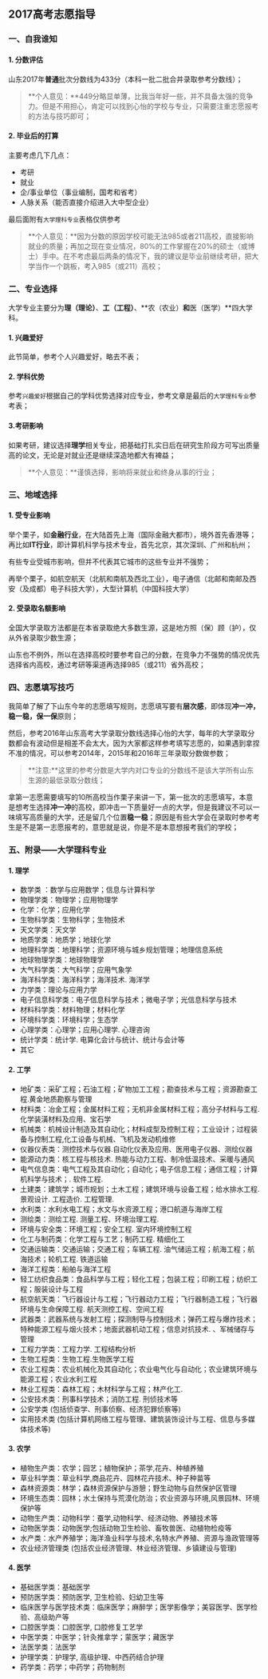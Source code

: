 ## 2017高考志愿指导

### 一、自我谁知

#### 1. 分数评估

山东2017年**普通**批次分数线为433分（本科一批二批合并录取参考分数线）；

> **个人意见：**449分略显单薄，比我当年好一些，并不具备太强的竞争力。但是不用担心，肯定可以找到心怡的学校与专业，只需要注重志愿报考的方法与技巧即可；

#### 2. 毕业后的打算

主要考虑几下几点：

- 考研
- 就业
- 企/事业单位（事业编制，国考和省考）
- 人脉关系（能否直接介绍进入大中型企业）

最后面附有`大学理科专业`表格仅供参考

> **个人意见：**因为分数的原因学校可能无法985或者211高校，直接影响就业的质量；再加之现在变业情况，80%的工作掌握在20%的硕士（或博士）手中。在不考虑最后两条的情况下，我的建议是毕业前继续考研，把大学当作一个跳板，考入985（或211）高校；

### 二、专业选择

大学专业主要分为**理（理论）**、**工（工程）**、**农（农业）**和**医（医学）**四大学科。

#### 1. 兴趣爱好

此节简单，参考个人兴趣爱好，略去不表；

#### 2. 学科优势

参考`兴趣爱好`根据自己的学科优势选择对应专业，参考文章是最后的`大学理科专业`参考表；

#### 3.考研影响

如果考研，建议选择**理学**相关专业，把基础打扎实日后在研究生阶段方可写出质量高的论文，无论是对就业还是继续深造地都大有裨益；

> **个人意见：**谨慎选择，影响将来就业和终身从事的行业；

### 三、地域选择

#### 1. 受专业影响

举个栗子，如**金融行业**，在大陆首先上海（国际金融大都市），境外首先香港等；再比如**IT行业**，即计算机科学与技术专业，首先北京，其次深圳、广州和杭州；

有些专业受城市影响，但并不代表其它城市的这些专业并不强势；

再举个栗子，如航空航天（北航和南航及西北工业），电子通信（北邮和南邮及西安（及成都）电子科技大学），大型计算机（中国科技大学）

#### 2. 受录取名额影响

全国大学录取方法都是在本省录取绝大多数生源，这是地方照（保）顾（护），仅从外省录取少数生源；

山东也不例外，所以在选择高校时要参考自己的分数，在竞争力不强势的情况优先选择省内高校，通过考研等渠道再选择985（或211）省外高校；

### 四、志愿填写技巧

我简单了解了下山东今年的志愿填写规则，志愿填写要有**层次感**，即体现**冲一冲，稳一稳，保一保**原则；

然后，参考2016年山东高考大学录取分数线选择心怡的大学，每年的大学录取分数都会有波动但是相差不会太大，因为大家都这样参考填写志愿的，如果遇到拿捏不准的情况，可以参考2014年，2015年和2016年三年录取分数做参数；

> **注意:**这里的参考分数是大学内对口专业的分数线不是该大学所有山东生源的最低录取分数线；

拿第一志愿需要填写的10所高校当作栗子来讲一下，第一批次的志愿填写，本意是想考生选择**冲一冲**的高校，即冲击一下质量好一点的大学，但是我建议不可以一味填写高质量的大学，还是留几个位置**稳一稳**；原因是有些大学会在录取时参考考生是不是第一志愿报考的，意思就是说，你是不是本意想报考我们的学校；

### 五、附录——大学理科专业

#### 1. 理学

- 数学类 ：数学与应用数学；信息与计算科学
- 物理学类：物理学；应用物理学
- 化学：化学；应用化学
- 生物科学类：生物科学；生物技术
- 天文学类：天文学
- 地质学类：地质学；地球化学
- 地理科学类：地理科学；资源环境与城乡规划管理；地理信息系统
- 地球物理学类：地球物理学
- 大气科学类：大气科学；应用气象学
- 海洋科学类：海洋科学；海洋技术. 海洋学
- 力学类：理论与应用力学
- 电子信息科学类：电子信息科学与技术；微电子学；光信息科学与技术
- 材料科学类：材料物理；材料化学
- 环境科学类：环境科学；生态学
- 心理学类：心理学；应用心理学. 心理咨询
- 统计学类：统计学. 电算化会计与统计、统计与会计等
- 其它

#### 2. 工学

- 地矿类：采矿工程；石油工程；矿物加工工程；勘查技术与工程；资源勘查工程.黄金地质勘察与管理
- 材料类：冶金工程；金属材料工程；无机非金属材料工程；高分子材料与工程.化学装潢材料及应用、宝石学
- 机械类：机械设计制造及其自动化；材料成型及控制工程；工业设计；过程装备与控制工程,化工设备与机械、飞机及发动机维修
- 仪器仪表类：测控技术与仪器.自动化仪表及应用、医用电子仪器、测绘仪器
-  能源动力类：核工程与核技术. 热能与动力工程、制冷低温技术、采暖与通风
- 电气信息类：电气工程及其自动化；自动化；电子信息工程；通信工程；计算机科学与技术；. 软件工程.
- 土建类：建筑学；城市规划；土木工程；建筑环境与设备工程；给水排水工程. 景观设计. 工程造价. 工程管理.
- 水利类：水利水电工程；水文与水资源工程；港口航道与海岸工程
- 测绘类：测绘工程. 测量工程、环境治理工程.
- 环境与安全类：环境工程；安全工程. 室内环境控制工程
- 化工与制药类：化学工程与工艺；制药工程. 精细化工
- 交通运输类：交通运输；交通工程；车辆工程. 油气储运工程；航海工程；航海技术；轮机工程. 铁道运输
- 海洋工程类：船舶与海洋工程
- 轻工纺织食品类：食品科学与工程；轻化工程；包装工程；印刷工程；纺织工程；服装设计与工程
- 航空航天类：飞行器设计与工程；飞行器动力工程；飞行器制造工程；飞行器环境与生命保障工程. 航天测控工程、空间工程
- 武器类：武器系统与发射工程；探测制导与控制技术；弹药工程与爆炸技术；特种能源工程与烟火技术；地面武器机动工程；信息对抗技术. 、军械储存与管理
- 工程力学类：工程力学. 工程结构分析
- 生物工程类：生物工程.生物医学工程
- 农业工程类：农业机械化及其自动化；农业电气化与自动化；农业建筑环境与能源工程；农业水利工程
- 林业工程类：森林工程；木材科学与工程；林产化工.
- 公安技术类：刑事科学技术；消防工程. 刑侦技术等
- 公安学类 (包括侦查学、刑事侦察、经济犯罪侦察等)
- 实用技术类 (包括计算机网络工程与管理、建筑装饰设计与工程、信息与多媒体技术等)

#### 3. 农学

- 植物生产类：农学；园艺；植物保护；茶学,花卉、种植养殖
- 草业科学类：草业科学,商品花卉、园林花卉技术、种子种苗等
- 森林资源类：林学；森林资源保护与游憩；野生动物与自然保护区管理
- 环境生态类：园林；水土保持与荒漠化防治；农业资源与环境,风景园林、环境保护等
- 动物生产类：动物科学：蚕学,动物科学、经济动物、养殖技术等
- 动物医学类：动物医学;包括动物卫生检验、畜牧兽医、动植物检疫等
- 水产类：水产养殖学；海洋渔业科学与技术,名特水产养殖、资源与渔政管理等
- 农业经济管理类 (包括农业经济管理、林业经济管理、乡镇建设与管理)

#### 4. 医学

- 基础医学类：基础医学
- 预防医学类：预防医学, 卫生检验、妇幼卫生等
- 临床医学与医学技术类：临床医学；麻醉学；医学影像学；美容医学、医学检验、高级助产等
- 口腔医学类：口腔医学, 口腔修复工艺学
- 中医学类：中医学；针灸推拿学；蒙医学；藏医学
- 法医学类：法医学
- 护理学类：护理学, 高级护理、中西药结合护理
- 药学类：药学；中药学；药物制剂
